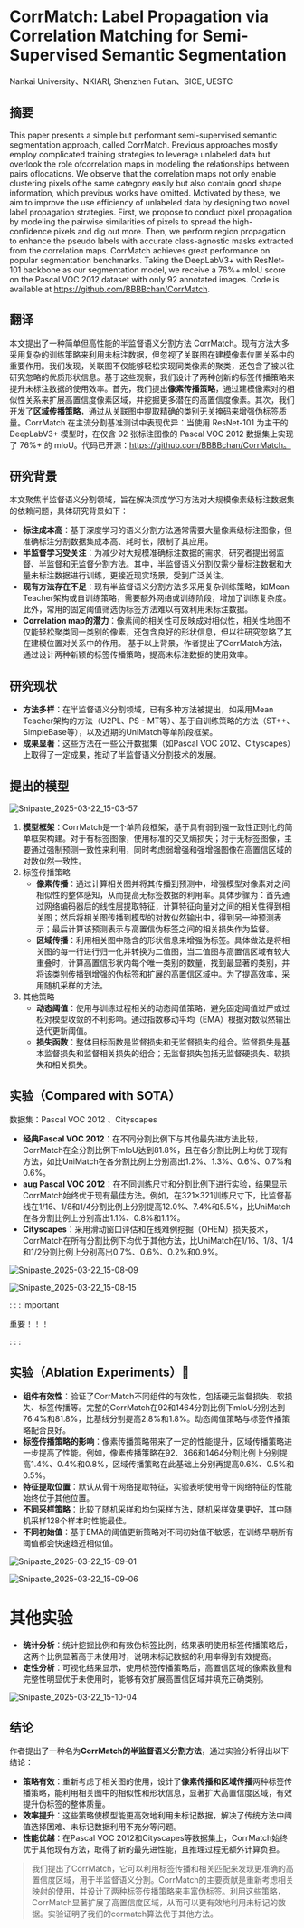 # CorrMatch: Label Propagation via Correlation Matching for Semi-Supervised Semantic Segmentation

Nankai University、NKIARI, Shenzhen Futian、SICE, UESTC

## 摘要

This paper presents a simple but performant semi-supervised semantic segmentation approach, called CorrMatch. Previous approaches mostly employ complicated training strategies to leverage unlabeled data but overlook the role ofcorrelation maps in modeling the relationships between pairs oflocations. We observe that the correlation maps not only enable clustering pixels ofthe same category easily but also contain good shape information, which previous works have omitted. Motivated by these, we aim to improve the use efficiency of unlabeled data by designing two novel label propagation strategies. First, we propose to conduct pixel propagation by modeling the pairwise similarities of pixels to spread the high-confidence pixels and dig out more. Then, we perform region propagation to enhance the pseudo labels with accurate class-agnostic masks extracted from the correlation maps. CorrMatch achieves great performance on popular segmentation benchmarks. Taking the DeepLabV3+ with ResNet-101 backbone as our segmentation model, we receive a 76%+ mIoU score on the Pascal VOC 2012 dataset with only 92 annotated images. Code is available at https://github.com/BBBBchan/CorrMatch.

## 翻译

本文提出了一种简单但高性能的半监督语义分割方法 CorrMatch。现有方法大多采用复杂的训练策略来利用未标注数据，但忽视了关联图在建模像素位置关系中的重要作用。我们发现，关联图不仅能够轻松实现同类像素的聚类，还包含了被以往研究忽略的优质形状信息。基于这些观察，我们设计了两种创新的标签传播策略来提升未标注数据的使用效率。首先，我们提出**像素传播策略**，通过建模像素对的相似性关系来扩展高置信度像素区域，并挖掘更多潜在的高置信度像素。其次，我们开发了**区域传播策略**，通过从关联图中提取精确的类别无关掩码来增强伪标签质量。CorrMatch 在主流分割基准测试中表现优异：当使用 ResNet-101 为主干的 DeepLabV3+ 模型时，在仅含 92 张标注图像的 Pascal VOC 2012 数据集上实现了 76%+ 的 mIoU。代码已开源：https://github.com/BBBBchan/CorrMatch。

## 研究背景

本文聚焦半监督语义分割领域，旨在解决深度学习方法对大规模像素级标注数据集的依赖问题，具体研究背景如下： 

- **标注成本高**：基于深度学习的语义分割方法通常需要大量像素级标注图像，但准确标注分割数据集成本高、耗时长，限制了其应用。 
- **半监督学习受关注**：为减少对大规模准确标注数据的需求，研究者提出弱监督、半监督和无监督分割方法。其中，半监督语义分割仅需少量标注数据和大量未标注数据进行训练，更接近现实场景，受到广泛关注。 
- **现有方法存在不足**：现有半监督语义分割方法多采用复杂训练策略，如Mean Teacher架构或自训练策略，需要额外网络或训练阶段，增加了训练复杂度。此外，常用的固定阈值筛选伪标签方法难以有效利用未标注数据。
- **Correlation map的潜力**：像素间的相关性可反映成对相似性，相关性地图不仅能轻松聚类同一类别的像素，还包含良好的形状信息，但以往研究忽略了其在建模位置对关系中的作用。 基于以上背景，作者提出了CorrMatch方法，通过设计两种新颖的标签传播策略，提高未标注数据的使用效率。 

## 研究现状



- **方法多样**：在半监督语义分割领域，已有多种方法被提出，如采用Mean Teacher架构的方法（U2PL、PS - MT等）、基于自训练策略的方法（ST++、SimpleBase等），以及近期的UniMatch等单阶段框架。
- **成果显著**：这些方法在一些公开数据集（如Pascal VOC 2012、Cityscapes）上取得了一定成果，推动了半监督语义分割技术的发展。

## 提出的模型

![Snipaste_2025-03-22_15-03-57](https://yangyang666.oss-cn-chengdu.aliyuncs.com/images/Snipaste_2025-03-22_15-03-57.png)




1. **模型框架**：CorrMatch是一个单阶段框架，基于具有弱到强一致性正则化的简单框架构建。对于有标签图像，使用标准的交叉熵损失；对于无标签图像，主要通过强制预测一致性来利用，同时考虑弱增强和强增强图像在高置信区域的对数似然一致性。
2. 标签传播策略
   - **像素传播**：通过计算相关图并将其传播到预测中，增强模型对像素对之间相似性的整体感知，从而提高无标签数据的利用率。具体步骤为：首先通过网络编码器后的线性层提取特征，计算特征向量对之间的相关性得到相关图；然后将相关图传播到模型的对数似然输出中，得到另一种预测表示；最后计算该预测表示与高置信伪标签之间的相关损失作为监督。
   - **区域传播**：利用相关图中隐含的形状信息来增强伪标签。具体做法是将相关图的每一行进行归一化并转换为二值图，当二值图与高置信区域有较大重叠时，计算高置信形状内每个唯一类别的数量，找到最显著的类别，并将该类别传播到增强的伪标签和扩展的高置信区域中。为了提高效率，采用随机采样的方法。
3. 其他策略
   - **动态阈值**：使用与训练过程相关的动态阈值策略，避免固定阈值过严或过松对模型收敛的不利影响。通过指数移动平均（EMA）根据对数似然输出迭代更新阈值。
   - **损失函数**：整体目标函数是监督损失和无监督损失的组合。监督损失是基本监督损失和监督相关损失的组合；无监督损失包括无监督硬损失、软损失和相关损失。

## 实验（Compared with SOTA）



数据集：Pascal VOC 2012 、Cityscapes



- **经典Pascal VOC 2012**：在不同分割比例下与其他最先进方法比较，CorrMatch在全分割比例下mIoU达到81.8%，且在各分割比例上均优于现有方法，如比UniMatch在各分割比例上分别高出1.2%、1.3%、0.6%、0.7%和0.6%。
- **aug Pascal VOC 2012**：在不同训练尺寸和分割比例下进行实验，结果显示CorrMatch始终优于现有最佳方法。例如，在321×321训练尺寸下，比监督基线在1/16、1/8和1/4分割比例上分别提高12.0%、7.4%和5.5%，比UniMatch在各分割比例上分别高出1.1%、0.8%和1.1%。
- **Cityscapes**：采用滑动窗口评估和在线难例挖掘（OHEM）损失技术，CorrMatch在所有分割比例下均优于其他方法，比UniMatch在1/16、1/8、1/4和1/2分割比例上分别高出0.7%、0.6%、0.2%和0.9%。

![Snipaste_2025-03-22_15-08-09](https://yangyang666.oss-cn-chengdu.aliyuncs.com/images/Snipaste_2025-03-22_15-08-09.png)

![Snipaste_2025-03-22_15-08-15](https://yangyang666.oss-cn-chengdu.aliyuncs.com/images/Snipaste_2025-03-22_15-08-15.png)



: : : important

重要！！！

: : :

## 实验（Ablation Experiments）:1st_place_medal:



- **组件有效性**：验证了CorrMatch不同组件的有效性，包括硬无监督损失、软损失、标签传播等。完整的CorrMatch在92和1464分割比例下mIoU分别达到76.4%和81.8%，比基线分别提高2.8%和1.8%。动态阈值策略与标签传播策略配合良好。
- **标签传播策略的影响**：像素传播策略带来了一定的性能提升，区域传播策略进一步提高了性能。例如，像素传播策略在92、366和1464分割比例上分别提高1.4%、0.4%和0.8%，区域传播策略在此基础上分别再提高0.6%、0.5%和0.5%。
- **特征提取位置**：默认从骨干网络提取特征，实验表明使用骨干网络特征的性能始终优于其他位置。
- **不同采样策略**：比较了随机采样和均匀采样方法，随机采样效果更好，其中随机采样128个样本时性能最佳。
- **不同初始值**：基于EMA的阈值更新策略对不同初始值不敏感，在训练早期所有阈值都会快速趋近相似值。



![Snipaste_2025-03-22_15-09-01](https://yangyang666.oss-cn-chengdu.aliyuncs.com/images/Snipaste_2025-03-22_15-09-01.png)



![Snipaste_2025-03-22_15-09-06](https://yangyang666.oss-cn-chengdu.aliyuncs.com/images/Snipaste_2025-03-22_15-09-06.png)

# 其他实验

- **统计分析**：统计挖掘比例和有效伪标签比例，结果表明使用标签传播策略后，这两个比例显著高于未使用时，说明未标记数据的利用率得到有效提高。
- **定性分析**：可视化结果显示，使用标签传播策略后，高置信区域的像素数量和完整性明显优于未使用时，能够有效扩展高置信区域并填充正确类别。

![Snipaste_2025-03-22_15-10-04](https://yangyang666.oss-cn-chengdu.aliyuncs.com/images/Snipaste_2025-03-22_15-10-04.png)



## 结论

作者提出了一种名为**CorrMatch的半监督语义分割方法**，通过实验分析得出以下结论： 
- **策略有效**：重新考虑了相关图的使用，设计了**像素传播和区域传播**两种标签传播策略，能利用相关图中的相似性和形状信息，显著扩大高置信度区域，有效提升伪标签的整体质量。 
- **效率提升**：这些策略使模型能更高效地利用未标记数据，解决了传统方法中阈值选择困难、未标记数据利用不充分等问题。 
- **性能优越**：在Pascal VOC 2012和Cityscapes等数据集上，CorrMatch始终优于其他现有方法，取得了新的最先进性能，且推理过程无额外计算负担。 

> 我们提出了CorrMatch，它可以利用标签传播和相关匹配来发现更准确的高置信度区域，用于半监督语义分割。CorrMatch的主要贡献是重新考虑相关映射的使用，并设计了两种标签传播策略来丰富伪标签。利用这些策略，CorrMatch显著扩展了高置信度区域，从而可以更有效地利用未标记的数据。实验证明了我们的cormatch算法优于其他方法。
